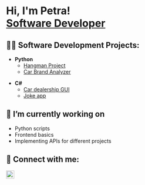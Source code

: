 <h1>Hi, I'm Petra! <br/><a href="https://www.linkedin.com/in/petrakorhonen/" target="_blank">Software Developer</a>

<h2>👨‍💻 Software Development Projects:</h2>
  
- <b>Python</b>
  - [Hangman Project](https://github.com/korhone/python-hangman)
  - [Car Brand Analyzer](https://github.com/korhone/python-carlist)
<!-- <b>NodeJS update coming</b> -->
<!-- - <b>MySQ update comingL</b> -->
- <b>C#</b>
  - [Car dealership GUI](https://github.com/korhone/car-dealership)
  - [Joke app](https://github.com/korhone/joke-app)

<h2>🔭 I’m currently working on</h2>

- Python scripts
- Frontend basics 
- Implementing APIs for different projects

<h2> 🤳 Connect with me:</h2>

[<img align="left" alt="PetraKorhonen | LinkedIn" width="22px" src="https://cdn.jsdelivr.net/npm/simple-icons@v3/icons/linkedin.svg" />][linkedin]


[linkedin]: https://www.linkedin.com/in/petrakorhonen/

